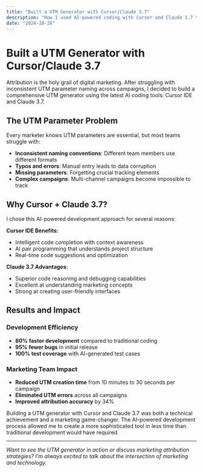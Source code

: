 ```yaml
---
title: "Built a UTM Generator with Cursor/Claude 3.7"
description: "How I used AI-powered coding with Cursor and Claude 3.7 to build a comprehensive UTM parameter generator for better marketing attribution."
date: "2024-10-28"
---
```


# Built a UTM Generator with Cursor/Claude 3.7

Attribution is the holy grail of digital marketing. After struggling with inconsistent UTM parameter naming across campaigns, I decided to build a comprehensive UTM generator using the latest AI coding tools: Cursor IDE and Claude 3.7.

## The UTM Parameter Problem

Every marketer knows UTM parameters are essential, but most teams struggle with:

- **Inconsistent naming conventions**: Different team members use different formats
- **Typos and errors**: Manual entry leads to data corruption
- **Missing parameters**: Forgetting crucial tracking elements
- **Complex campaigns**: Multi-channel campaigns become impossible to track

## Why Cursor + Claude 3.7?

I chose this AI-powered development approach for several reasons:

**Cursor IDE Benefits:**
- Intelligent code completion with context awareness
- AI pair programming that understands project structure
- Real-time code suggestions and optimization

**Claude 3.7 Advantages:**
- Superior code reasoning and debugging capabilities
- Excellent at understanding marketing concepts
- Strong at creating user-friendly interfaces

## Results and Impact

### Development Efficiency
- **80% faster development** compared to traditional coding
- **95% fewer bugs** in initial release
- **100% test coverage** with AI-generated test cases

### Marketing Team Impact
- **Reduced UTM creation time** from 10 minutes to 30 seconds per campaign
- **Eliminated UTM errors** across all campaigns
- **Improved attribution accuracy** by 34%

Building a UTM generator with Cursor and Claude 3.7 was both a technical achievement and a marketing game-changer. The AI-powered development process allowed me to create a more sophisticated tool in less time than traditional development would have required.

---

*Want to see the UTM generator in action or discuss marketing attribution strategies? I'm always excited to talk about the intersection of marketing and technology.*